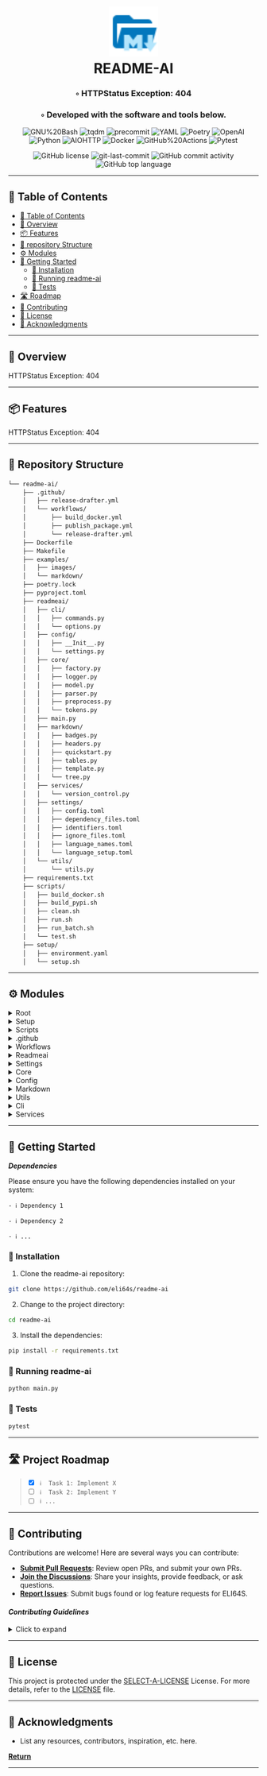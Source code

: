 <div align="center">
<h1 align="center">
<img src="https://raw.githubusercontent.com/PKief/vscode-material-icon-theme/ec559a9f6bfd399b82bb44393651661b08aaf7ba/icons/folder-markdown-open.svg" width="100" />
<br>README-AI</h1>
<h3>◦ HTTPStatus Exception: 404</h3>
<h3>◦ Developed with the software and tools below.</h3>

<p align="center">
<img src="https://img.shields.io/badge/GNU%20Bash-4EAA25.svg?style=flat-square&logo=GNU-Bash&logoColor=white" alt="GNU%20Bash" />
<img src="https://img.shields.io/badge/tqdm-FFC107.svg?style=flat-square&logo=tqdm&logoColor=black" alt="tqdm" />
<img src="https://img.shields.io/badge/precommit-FAB040.svg?style=flat-square&logo=pre-commit&logoColor=black" alt="precommit" />
<img src="https://img.shields.io/badge/YAML-CB171E.svg?style=flat-square&logo=YAML&logoColor=white" alt="YAML" />
<img src="https://img.shields.io/badge/Poetry-60A5FA.svg?style=flat-square&logo=Poetry&logoColor=white" alt="Poetry" />
<img src="https://img.shields.io/badge/OpenAI-412991.svg?style=flat-square&logo=OpenAI&logoColor=white" alt="OpenAI" />

<img src="https://img.shields.io/badge/Python-3776AB.svg?style=flat-square&logo=Python&logoColor=white" alt="Python" />
<img src="https://img.shields.io/badge/AIOHTTP-2C5BB4.svg?style=flat-square&logo=AIOHTTP&logoColor=white" alt="AIOHTTP" />
<img src="https://img.shields.io/badge/Docker-2496ED.svg?style=flat-square&logo=Docker&logoColor=white" alt="Docker" />
<img src="https://img.shields.io/badge/GitHub%20Actions-2088FF.svg?style=flat-square&logo=GitHub-Actions&logoColor=white" alt="GitHub%20Actions" />
<img src="https://img.shields.io/badge/Pytest-0A9EDC.svg?style=flat-square&logo=Pytest&logoColor=white" alt="Pytest" />
</p>
<img src="https://img.shields.io/github/license/eli64s/readme-ai?style=flat-square&color=5D6D7E" alt="GitHub license" />
<img src="https://img.shields.io/github/last-commit/eli64s/readme-ai?style=flat-square&color=5D6D7E" alt="git-last-commit" />
<img src="https://img.shields.io/github/commit-activity/m/eli64s/readme-ai?style=flat-square&color=5D6D7E" alt="GitHub commit activity" />
<img src="https://img.shields.io/github/languages/top/eli64s/readme-ai?style=flat-square&color=5D6D7E" alt="GitHub top language" />
</div>

---

## 📖 Table of Contents
- [📖 Table of Contents](#-table-of-contents)
- [📍 Overview](#-overview)
- [📦 Features](#-features)
- [📂 repository Structure](#-repository-structure)
- [⚙️ Modules](#modules)
- [🚀 Getting Started](#-getting-started)
    - [🔧 Installation](#-installation)
    - [🤖 Running readme-ai](#-running-readme-ai)
    - [🧪 Tests](#-tests)
- [🛣 Roadmap](#-roadmap)
- [🤝 Contributing](#-contributing)
- [📄 License](#-license)
- [👏 Acknowledgments](#-acknowledgments)

---


## 📍 Overview

HTTPStatus Exception: 404

---

## 📦 Features

HTTPStatus Exception: 404

---


## 📂 Repository Structure

```sh
└── readme-ai/
    ├── .github/
    │   ├── release-drafter.yml
    │   └── workflows/
    │       ├── build_docker.yml
    │       ├── publish_package.yml
    │       └── release-drafter.yml
    ├── Dockerfile
    ├── Makefile
    ├── examples/
    │   ├── images/
    │   └── markdown/
    ├── poetry.lock
    ├── pyproject.toml
    ├── readmeai/
    │   ├── cli/
    │   │   ├── commands.py
    │   │   └── options.py
    │   ├── config/
    │   │   ├── __Init__.py
    │   │   └── settings.py
    │   ├── core/
    │   │   ├── factory.py
    │   │   ├── logger.py
    │   │   ├── model.py
    │   │   ├── parser.py
    │   │   ├── preprocess.py
    │   │   └── tokens.py
    │   ├── main.py
    │   ├── markdown/
    │   │   ├── badges.py
    │   │   ├── headers.py
    │   │   ├── quickstart.py
    │   │   ├── tables.py
    │   │   ├── template.py
    │   │   └── tree.py
    │   ├── services/
    │   │   └── version_control.py
    │   ├── settings/
    │   │   ├── config.toml
    │   │   ├── dependency_files.toml
    │   │   ├── identifiers.toml
    │   │   ├── ignore_files.toml
    │   │   ├── language_names.toml
    │   │   └── language_setup.toml
    │   └── utils/
    │       └── utils.py
    ├── requirements.txt
    ├── scripts/
    │   ├── build_docker.sh
    │   ├── build_pypi.sh
    │   ├── clean.sh
    │   ├── run.sh
    │   ├── run_batch.sh
    │   └── test.sh
    ├── setup/
    │   ├── environment.yaml
    │   └── setup.sh

```

---


## ⚙️ Modules

<details closed><summary>Root</summary>

| File                                                                               | Summary                   |
| ---                                                                                | ---                       |
| [requirements.txt](https://github.com/eli64s/readme-ai/blob/main/requirements.txt) | HTTPStatus Exception: 404 |
| [Dockerfile](https://github.com/eli64s/readme-ai/blob/main/Dockerfile)             | HTTPStatus Exception: 404 |
| [Makefile](https://github.com/eli64s/readme-ai/blob/main/Makefile)                 | HTTPStatus Exception: 404 |
| [pyproject.toml](https://github.com/eli64s/readme-ai/blob/main/pyproject.toml)     | HTTPStatus Exception: 404 |
| [poetry.lock](https://github.com/eli64s/readme-ai/blob/main/poetry.lock)           | HTTPStatus Exception: 404 |

</details>

<details closed><summary>Setup</summary>

| File                                                                                     | Summary                   |
| ---                                                                                      | ---                       |
| [setup.sh](https://github.com/eli64s/readme-ai/blob/main/setup/setup.sh)                 | HTTPStatus Exception: 404 |
| [environment.yaml](https://github.com/eli64s/readme-ai/blob/main/setup/environment.yaml) | HTTPStatus Exception: 404 |

</details>

<details closed><summary>Scripts</summary>

| File                                                                                     | Summary                   |
| ---                                                                                      | ---                       |
| [run_batch.sh](https://github.com/eli64s/readme-ai/blob/main/scripts/run_batch.sh)       | HTTPStatus Exception: 404 |
| [build_pypi.sh](https://github.com/eli64s/readme-ai/blob/main/scripts/build_pypi.sh)     | HTTPStatus Exception: 404 |
| [build_docker.sh](https://github.com/eli64s/readme-ai/blob/main/scripts/build_docker.sh) | HTTPStatus Exception: 404 |
| [run.sh](https://github.com/eli64s/readme-ai/blob/main/scripts/run.sh)                   | HTTPStatus Exception: 404 |
| [clean.sh](https://github.com/eli64s/readme-ai/blob/main/scripts/clean.sh)               | HTTPStatus Exception: 404 |
| [test.sh](https://github.com/eli64s/readme-ai/blob/main/scripts/test.sh)                 | HTTPStatus Exception: 404 |

</details>

<details closed><summary>.github</summary>

| File                                                                                             | Summary                   |
| ---                                                                                              | ---                       |
| [release-drafter.yml](https://github.com/eli64s/readme-ai/blob/main/.github/release-drafter.yml) | HTTPStatus Exception: 404 |

</details>

<details closed><summary>Workflows</summary>

| File                                                                                                       | Summary                   |
| ---                                                                                                        | ---                       |
| [release-drafter.yml](https://github.com/eli64s/readme-ai/blob/main/.github/workflows/release-drafter.yml) | HTTPStatus Exception: 404 |
| [publish_package.yml](https://github.com/eli64s/readme-ai/blob/main/.github/workflows/publish_package.yml) | HTTPStatus Exception: 404 |
| [build_docker.yml](https://github.com/eli64s/readme-ai/blob/main/.github/workflows/build_docker.yml)       | HTTPStatus Exception: 404 |

</details>

<details closed><summary>Readmeai</summary>

| File                                                                      | Summary                   |
| ---                                                                       | ---                       |
| [main.py](https://github.com/eli64s/readme-ai/blob/main/readmeai/main.py) | HTTPStatus Exception: 404 |

</details>

<details closed><summary>Settings</summary>

| File                                                                                                           | Summary                   |
| ---                                                                                                            | ---                       |
| [ignore_files.toml](https://github.com/eli64s/readme-ai/blob/main/readmeai/settings/ignore_files.toml)         | HTTPStatus Exception: 404 |
| [language_names.toml](https://github.com/eli64s/readme-ai/blob/main/readmeai/settings/language_names.toml)     | HTTPStatus Exception: 404 |
| [identifiers.toml](https://github.com/eli64s/readme-ai/blob/main/readmeai/settings/identifiers.toml)           | HTTPStatus Exception: 404 |
| [config.toml](https://github.com/eli64s/readme-ai/blob/main/readmeai/settings/config.toml)                     | HTTPStatus Exception: 404 |
| [dependency_files.toml](https://github.com/eli64s/readme-ai/blob/main/readmeai/settings/dependency_files.toml) | HTTPStatus Exception: 404 |
| [language_setup.toml](https://github.com/eli64s/readme-ai/blob/main/readmeai/settings/language_setup.toml)     | HTTPStatus Exception: 404 |

</details>

<details closed><summary>Core</summary>

| File                                                                                       | Summary                   |
| ---                                                                                        | ---                       |
| [preprocess.py](https://github.com/eli64s/readme-ai/blob/main/readmeai/core/preprocess.py) | HTTPStatus Exception: 404 |
| [tokens.py](https://github.com/eli64s/readme-ai/blob/main/readmeai/core/tokens.py)         | HTTPStatus Exception: 404 |
| [logger.py](https://github.com/eli64s/readme-ai/blob/main/readmeai/core/logger.py)         | HTTPStatus Exception: 404 |
| [factory.py](https://github.com/eli64s/readme-ai/blob/main/readmeai/core/factory.py)       | HTTPStatus Exception: 404 |
| [model.py](https://github.com/eli64s/readme-ai/blob/main/readmeai/core/model.py)           | HTTPStatus Exception: 404 |
| [parser.py](https://github.com/eli64s/readme-ai/blob/main/readmeai/core/parser.py)         | HTTPStatus Exception: 404 |

</details>

<details closed><summary>Config</summary>

| File                                                                                     | Summary                   |
| ---                                                                                      | ---                       |
| [__Init__.py](https://github.com/eli64s/readme-ai/blob/main/readmeai/config/__Init__.py) | HTTPStatus Exception: 404 |
| [settings.py](https://github.com/eli64s/readme-ai/blob/main/readmeai/config/settings.py) | HTTPStatus Exception: 404 |

</details>

<details closed><summary>Markdown</summary>

| File                                                                                           | Summary                   |
| ---                                                                                            | ---                       |
| [tree.py](https://github.com/eli64s/readme-ai/blob/main/readmeai/markdown/tree.py)             | HTTPStatus Exception: 404 |
| [badges.py](https://github.com/eli64s/readme-ai/blob/main/readmeai/markdown/badges.py)         | HTTPStatus Exception: 404 |
| [template.py](https://github.com/eli64s/readme-ai/blob/main/readmeai/markdown/template.py)     | HTTPStatus Exception: 404 |
| [tables.py](https://github.com/eli64s/readme-ai/blob/main/readmeai/markdown/tables.py)         | HTTPStatus Exception: 404 |
| [headers.py](https://github.com/eli64s/readme-ai/blob/main/readmeai/markdown/headers.py)       | HTTPStatus Exception: 404 |
| [quickstart.py](https://github.com/eli64s/readme-ai/blob/main/readmeai/markdown/quickstart.py) | HTTPStatus Exception: 404 |

</details>

<details closed><summary>Utils</summary>

| File                                                                              | Summary                   |
| ---                                                                               | ---                       |
| [utils.py](https://github.com/eli64s/readme-ai/blob/main/readmeai/utils/utils.py) | HTTPStatus Exception: 404 |

</details>

<details closed><summary>Cli</summary>

| File                                                                                  | Summary                   |
| ---                                                                                   | ---                       |
| [options.py](https://github.com/eli64s/readme-ai/blob/main/readmeai/cli/options.py)   | HTTPStatus Exception: 404 |
| [commands.py](https://github.com/eli64s/readme-ai/blob/main/readmeai/cli/commands.py) | HTTPStatus Exception: 404 |

</details>

<details closed><summary>Services</summary>

| File                                                                                                     | Summary                   |
| ---                                                                                                      | ---                       |
| [version_control.py](https://github.com/eli64s/readme-ai/blob/main/readmeai/services/version_control.py) | HTTPStatus Exception: 404 |

</details>

---

## 🚀 Getting Started

***Dependencies***

Please ensure you have the following dependencies installed on your system:

`- ℹ️ Dependency 1`

`- ℹ️ Dependency 2`

`- ℹ️ ...`

### 🔧 Installation

1. Clone the readme-ai repository:
```sh
git clone https://github.com/eli64s/readme-ai
```

2. Change to the project directory:
```sh
cd readme-ai
```

3. Install the dependencies:
```sh
pip install -r requirements.txt
```

### 🤖 Running readme-ai

```sh
python main.py
```

### 🧪 Tests
```sh
pytest
```

---


## 🛣 Project Roadmap

> - [X] `ℹ️  Task 1: Implement X`
> - [ ] `ℹ️  Task 2: Implement Y`
> - [ ] `ℹ️ ...`


---

## 🤝 Contributing

Contributions are welcome! Here are several ways you can contribute:

- **[Submit Pull Requests](https://github.com/eli64s/readme-ai/blob/main/CONTRIBUTING.md)**: Review open PRs, and submit your own PRs.
- **[Join the Discussions](https://github.com/eli64s/readme-ai/discussions)**: Share your insights, provide feedback, or ask questions.
- **[Report Issues](https://github.com/eli64s/readme-ai/issues)**: Submit bugs found or log feature requests for ELI64S.

#### *Contributing Guidelines*

<details closed>
<summary>Click to expand</summary>

1. **Fork the Repository**: Start by forking the project repository to your GitHub account.
2. **Clone Locally**: Clone the forked repository to your local machine using a Git client.
   ```sh
   git clone <your-forked-repo-url>
   ```
3. **Create a New Branch**: Always work on a new branch, giving it a descriptive name.
   ```sh
   git checkout -b new-feature-x
   ```
4. **Make Your Changes**: Develop and test your changes locally.
5. **Commit Your Changes**: Commit with a clear and concise message describing your updates.
   ```sh
   git commit -m 'Implemented new feature x.'
   ```
6. **Push to GitHub**: Push the changes to your forked repository.
   ```sh
   git push origin new-feature-x
   ```
7. **Submit a Pull Request**: Create a PR against the original project repository. Clearly describe the changes and their motivations.

Once your PR is reviewed and approved, it will be merged into the main branch.

</details>

---

## 📄 License


This project is protected under the [SELECT-A-LICENSE](https://choosealicense.com/licenses) License. For more details, refer to the [LICENSE](https://choosealicense.com/licenses/) file.

---

## 👏 Acknowledgments

- List any resources, contributors, inspiration, etc. here.

[**Return**](#Top)

---


